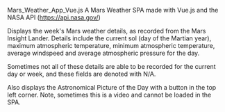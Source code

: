 Mars_Weather_App_Vue.js
A Mars Weather SPA made with Vue.js and the NASA API (https://api.nasa.gov/)

Displays the week's Mars weather details, as recorded from the Mars Insight Lander. Details include the current sol (day of the Martian year), maximum atmospheric temperature, minimum atmospheric temperature, average windspeed and average atmospheric pressure for the day.

Sometimes not all of these details are able to be recorded for the current day or week, and these fields are denoted with N/A.

Also displays the Astronomical Picture of the Day with a button in the top left corner. Note, sometimes this is a video and cannot be loaded in the SPA.
